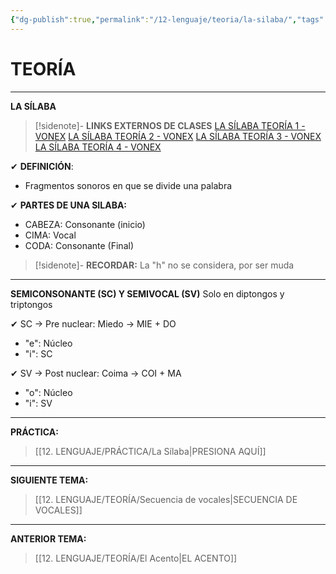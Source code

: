 ```yaml
---
{"dg-publish":true,"permalink":"/12-lenguaje/teoria/la-silaba/","tags":["Lenguaje","Teoría"]}
---
```


# TEORÍA
---
**LA SÍLABA** 

>[!sidenote]- **LINKS EXTERNOS DE CLASES** 
>[LA SÍLABA TEORÍA 1 - VONEX](https://www.youtube.com/watch?v=TBBCF2rWlP4) 
>[LA SÍLABA TEORÍA 2 - VONEX](https://www.youtube.com/watch?v=0fIER-ieaDc) 
>[LA SÍLABA TEORÍA 3 - VONEX](https://www.youtube.com/watch?v=KlX48rtsA7k) 
>[LA SÍLABA TEORÍA 4 - VONEX](https://www.youtube.com/watch?v=il4Ch2lCb7k)

✔ **DEFINICIÓN**:
- Fragmentos sonoros en que se divide una palabra

✔ **PARTES DE UNA SILABA:**
- CABEZA: Consonante (inicio)
- CIMA: Vocal
- CODA: Consonante (Final)

>[!sidenote]- **RECORDAR:**
>La "h" no se considera, por ser muda

---
**SEMICONSONANTE (SC) Y SEMIVOCAL (SV)**
Solo en diptongos y triptongos

✔ SC → Pre nuclear: Miedo → MIE + DO
- "e": Núcleo
- "i": SC

✔ SV → Post nuclear: Coima → COI + MA
- "o": Núcleo
- "i": SV

---
**PRÁCTICA:** 
>[[12. LENGUAJE/PRÁCTICA/La Sílaba\|PRESIONA AQUÍ]]

---
**SIGUIENTE TEMA:** 
>[[12. LENGUAJE/TEORÍA/Secuencia de vocales\|SECUENCIA DE VOCALES]]

---
**ANTERIOR TEMA:** 
>[[12. LENGUAJE/TEORÍA/El Acento\|EL ACENTO]]

